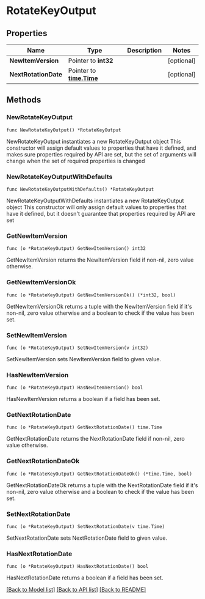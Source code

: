 # RotateKeyOutput

## Properties

Name | Type | Description | Notes
------------ | ------------- | ------------- | -------------
**NewItemVersion** | Pointer to **int32** |  | [optional] 
**NextRotationDate** | Pointer to [**time.Time**](time.Time.md) |  | [optional] 

## Methods

### NewRotateKeyOutput

`func NewRotateKeyOutput() *RotateKeyOutput`

NewRotateKeyOutput instantiates a new RotateKeyOutput object
This constructor will assign default values to properties that have it defined,
and makes sure properties required by API are set, but the set of arguments
will change when the set of required properties is changed

### NewRotateKeyOutputWithDefaults

`func NewRotateKeyOutputWithDefaults() *RotateKeyOutput`

NewRotateKeyOutputWithDefaults instantiates a new RotateKeyOutput object
This constructor will only assign default values to properties that have it defined,
but it doesn't guarantee that properties required by API are set

### GetNewItemVersion

`func (o *RotateKeyOutput) GetNewItemVersion() int32`

GetNewItemVersion returns the NewItemVersion field if non-nil, zero value otherwise.

### GetNewItemVersionOk

`func (o *RotateKeyOutput) GetNewItemVersionOk() (*int32, bool)`

GetNewItemVersionOk returns a tuple with the NewItemVersion field if it's non-nil, zero value otherwise
and a boolean to check if the value has been set.

### SetNewItemVersion

`func (o *RotateKeyOutput) SetNewItemVersion(v int32)`

SetNewItemVersion sets NewItemVersion field to given value.

### HasNewItemVersion

`func (o *RotateKeyOutput) HasNewItemVersion() bool`

HasNewItemVersion returns a boolean if a field has been set.

### GetNextRotationDate

`func (o *RotateKeyOutput) GetNextRotationDate() time.Time`

GetNextRotationDate returns the NextRotationDate field if non-nil, zero value otherwise.

### GetNextRotationDateOk

`func (o *RotateKeyOutput) GetNextRotationDateOk() (*time.Time, bool)`

GetNextRotationDateOk returns a tuple with the NextRotationDate field if it's non-nil, zero value otherwise
and a boolean to check if the value has been set.

### SetNextRotationDate

`func (o *RotateKeyOutput) SetNextRotationDate(v time.Time)`

SetNextRotationDate sets NextRotationDate field to given value.

### HasNextRotationDate

`func (o *RotateKeyOutput) HasNextRotationDate() bool`

HasNextRotationDate returns a boolean if a field has been set.


[[Back to Model list]](../README.md#documentation-for-models) [[Back to API list]](../README.md#documentation-for-api-endpoints) [[Back to README]](../README.md)


